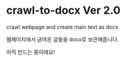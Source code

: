 # crawl-to-docx Ver 2.0
crawl webpage and create main text as docx

웹페이지에서 긁어온 글들을 docx로 보관해줍니다.

아직 만드는 중이에요!